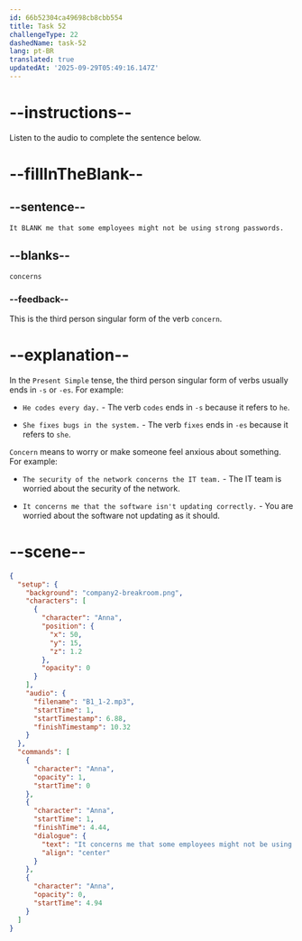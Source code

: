 ```yaml
---
id: 66b52304ca49698cb8cbb554
title: Task 52
challengeType: 22
dashedName: task-52
lang: pt-BR
translated: true
updatedAt: '2025-09-29T05:49:16.147Z'
---
```


<!-- (Audio) Anna: It concerns me that some employees might not be using strong passwords. -->

# --instructions--

Listen to the audio to complete the sentence below.

# --fillInTheBlank--

## --sentence--

`It BLANK me that some employees might not be using strong passwords.`

## --blanks--

`concerns`

### --feedback--

This is the third person singular form of the verb `concern`.

# --explanation--

In the `Present Simple` tense, the third person singular form of verbs usually ends in `-s` or `-es`. For example:

- `He codes every day.` - The verb `codes` ends in `-s` because it refers to `he`.

- `She fixes bugs in the system.` - The verb `fixes` ends in `-es` because it refers to `she`.

`Concern` means to worry or make someone feel anxious about something. For example:

- `The security of the network concerns the IT team.` - The IT team is worried about the security of the network.

- `It concerns me that the software isn't updating correctly.` - You are worried about the software not updating as it should.

# --scene--

```json
{
  "setup": {
    "background": "company2-breakroom.png",
    "characters": [
      {
        "character": "Anna",
        "position": {
          "x": 50,
          "y": 15,
          "z": 1.2
        },
        "opacity": 0
      }
    ],
    "audio": {
      "filename": "B1_1-2.mp3",
      "startTime": 1,
      "startTimestamp": 6.88,
      "finishTimestamp": 10.32
    }
  },
  "commands": [
    {
      "character": "Anna",
      "opacity": 1,
      "startTime": 0
    },
    {
      "character": "Anna",
      "startTime": 1,
      "finishTime": 4.44,
      "dialogue": {
        "text": "It concerns me that some employees might not be using strong passwords.",
        "align": "center"
      }
    },
    {
      "character": "Anna",
      "opacity": 0,
      "startTime": 4.94
    }
  ]
}
```
